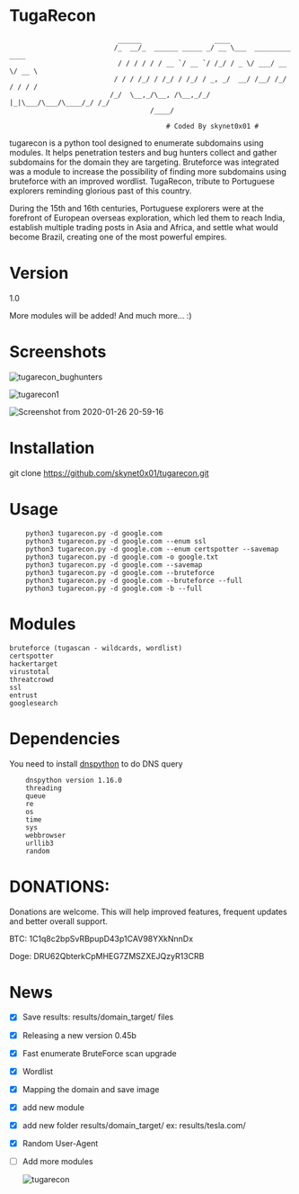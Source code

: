 # TugaRecon

                               ______                  ____                      
                              /_  __/_  ______ _____ _/ __ \___  _________  ____ 
                               / / / / / / __ `/ __ `/ /_/ / _ \/ ___/ __ \/ __ \                
                              / / / /_/ / /_/ / /_/ / _, _/  __/ /__/ /_/ / / / /               
                             /_/  \__,_/\__, /\__,_/_/ |_|\___/\___/\____/_/ /_/              
                                       /____/                                    
  
                                           # Coded By skynet0x01 #

  tugarecon is a python tool designed to enumerate subdomains using modules. It helps penetration testers and bug hunters collect and gather subdomains for the domain they are targeting.  Bruteforce was integrated was a module to increase the possibility of finding more subdomains using bruteforce with an improved wordlist.
TugaRecon, tribute to Portuguese explorers reminding glorious past of this country.

During the 15th and 16th centuries, Portuguese explorers were at the forefront of European overseas exploration, which led them to reach India, establish multiple trading posts in Asia and Africa, and settle what would become Brazil, creating one of the most powerful empires.

# Version
1.0

More modules will be added!
And much more... :)

# Screenshots

![tugarecon_bughunters](https://user-images.githubusercontent.com/39160972/76518858-cb105900-6457-11ea-9ac3-7ecfffc74fd8.png)

![tugarecon1](https://user-images.githubusercontent.com/39160972/72821211-1da77300-3c68-11ea-80a9-db8ea6716e4b.png)

![Screenshot from 2020-01-26 20-59-16](https://user-images.githubusercontent.com/39160972/73141832-4d97b180-4080-11ea-9adc-a83667ea9687.png)

# Installation

git clone https://github.com/skynet0x01/tugarecon.git

# Usage

        python3 tugarecon.py -d google.com
        python3 tugarecon.py -d google.com --enum ssl
        python3 tugarecon.py -d google.com --enum certspotter --savemap
        python3 tugarecon.py -d google.com -o google.txt
        python3 tugarecon.py -d google.com --savemap
        python3 tugarecon.py -d google.com --bruteforce
        python3 tugarecon.py -d google.com --bruteforce --full
        python3 tugarecon.py -d google.com -b --full

# Modules

    bruteforce (tugascan - wildcards, wordlist)
    certspotter
    hackertarget
    virustotal
    threatcrowd
    ssl
    entrust
    googlesearch

# Dependencies
You need to install [dnspython](http://www.dnspython.org) to do DNS query

        dnspython version 1.16.0
        threading
        queue
        re
        os
        time
        sys
        webbrowser
        urllib3
        random

# DONATIONS:

Donations are welcome. This will help improved features, frequent updates and better overall support.

BTC:   1C1q8c2bpSvRBpupD43p1CAV98YXkNnnDx

Doge:  DRU62QbterkCpMHEG7ZMSZXEJQzyR13CRB

# News
- [x] Save results: results/domain_target/ files
- [x] Releasing a new version 0.45b
- [x] Fast enumerate BruteForce scan upgrade
- [x] Wordlist
- [x] Mapping the domain and save image
- [x] add new module
- [x] add new folder results/domain_target/  ex: results/tesla.com/ 
- [x] Random User-Agent
- [ ] Add more modules

   ![tugarecon](https://user-images.githubusercontent.com/39160972/75924110-45d8e300-5e5e-11ea-8832-55c08ecc2902.jpg)
